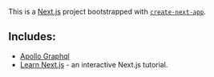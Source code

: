 This is a [Next.js](https://nextjs.org/) project bootstrapped with [`create-next-app`](https://github.com/vercel/next.js/tree/canary/packages/create-next-app).

## Includes:

- [Apollo Graphql](https://www.apollographql.com)
- [Learn Next.js](https://nextjs.org/learn) - an interactive Next.js tutorial.

